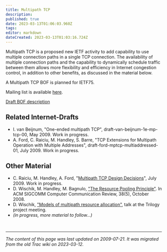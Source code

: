 ```yaml
---
title: Multipath TCP
description: 
published: true
date: 2023-03-13T01:06:03.960Z
tags: 
editor: markdown
dateCreated: 2023-03-13T01:03:16.724Z
---
```


Multipath TCP is a proposed new IETF activity to add capability to use multiple connection paths in a single TCP connection. The availability of multiple connection paths and the capability to dynamically schedule traffic between them allows more flexibility and efficiency in Internet congestion control, in addition to other benefits, as discussed in the material below.

A Multipath TCP BOF is planned for IETF75.

Mailing list is available [here](https://www.ietf.org/mailman/listinfo/MultipathTcp).

[Draft BOF description](/group/tsv/multipathtcpbofdescription)


## Related Internet-Drafts

   - I. van Beijnum, "One-ended multipath TCP", draft-van-beijnum-1e-mp-tcp-00, May 2009. Work in progress.
  -  A. Ford, C. Raiciu, M. Handley, S. Barre, "TCP Extensions for Multipath Operation with Multiple Addresses", draft-ford-mptcp-multiaddressed-01, July 2009. Work in progress. 

## Other Material

 -   C. Raiciu, M. Handley, A. Ford, "[Multipath TCP Design Decisions](http://www.cs.ucl.ac.uk/staff/C.Raiciu/files/mtcp-design.pdf)", July 2009. Work in progress.
 -   D. Wischik, M. Handley, M. Bagnulo, ["The Resource Pooling Principle"](http://www.cs.ucl.ac.uk/staff/d.wischik/Research/respool.html). In ACM SIGCOMM Computer Communication Review, 38(5), October 2008.
 -   D. Wischik, ["Models of multipath resource allocation"](http://www.cs.ucl.ac.uk/staff/d.wischik/Talks/multipath.html), talk at the Trilogy project meeting.
  -  *(in progress, more material to follow...)* 
    
&nbsp;
&nbsp;
&nbsp;

---

*The content of this page was last updated on 2009-07-21. It was migrated from the old Trac wiki on 2023-03-12.*    